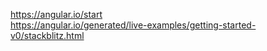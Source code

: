 https://angular.io/start   
https://angular.io/generated/live-examples/getting-started-v0/stackblitz.html